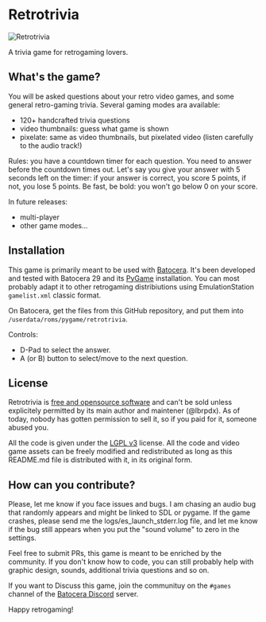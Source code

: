# Retrotrivia 
![Retrotrivia](https://raw.githubusercontent.com/lbrpdx/retrotrivia/master/assets/logo.png)

A trivia game for retrogaming lovers.

## What's the game?

You will be asked questions about your retro video games, and some general retro-gaming trivia. 
Several gaming modes ara available:
 - 120+ handcrafted trivia questions
 - video thumbnails: guess what game is shown
 - pixelate: same as video thumbnails, but pixelated video (listen carefully to the audio track!)

Rules: you have a countdown timer for each question. You need to answer before the countdown times out. Let's say you give your answer with 5 seconds left on the timer: if your answer is correct, you score 5 points, if not, you lose 5 points. Be fast, be bold: you won't go below 0 on your score.

In future releases:
 - multi-player
 - other game modes...

## Installation

This game is primarily meant to be used with [Batocera](https://batocera.org/). It's been developed and tested with Batocera 29 and its [PyGame](https://www.pygame.org) installation. You can most probably adapt it to other retrogaming distribiutions using EmulationStation `gamelist.xml` classic format.

On Batocera, get the files from this GitHub repository, and put them into `/userdata/roms/pygame/retrotrivia`.

Controls:
 - D-Pad to select the answer.
 - A (or B) button to select/move to the next question.

## License

Retrotrivia is [free and opensource software](https://en.wikipedia.org/wiki/Free_and_open-source_software) and can't be sold unless explicitely permitted by its main author and maintener (@lbrpdx). As of today, nobody has gotten permission to sell it, so if you paid for it, someone abused you.

All the code is given under the [LGPL v3](https://www.gnu.org/licenses/lgpl-3.0.html) license. All the code and video game assets can be freely modified and redistributed as long as this README.md file is distributed with it, in its original form.

## How can you contribute?

Please, let me know if you face issues and bugs. I am chasing an audio bug that randomly appears and might be linked to SDL or pygame. If the game crashes, please send me the logs/es_launch_stderr.log file, and let me know if the bug still appears when you put the "sound volume" to zero in the settings.

Feel free to submit PRs, this game is meant to be enriched by the community. If you don't know how to code, you can still probably help with graphic design, sounds, additional trivia questions and so on.

If you want to Discuss this game, join the communituy on the `#games` channel of the [Batocera Discord](https://discord.gg/ndyUKA5) server.

Happy retrogaming!
